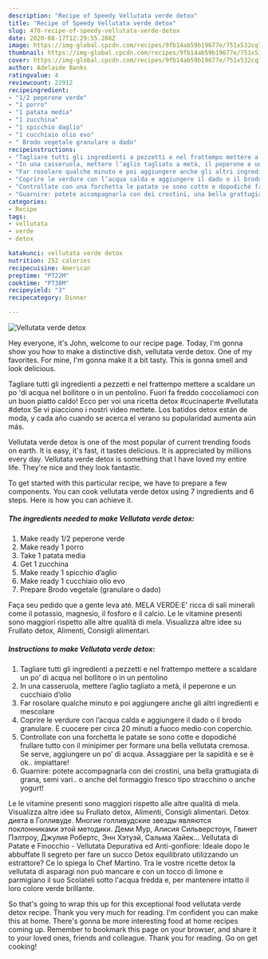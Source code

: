 ```yaml
---
description: "Recipe of Speedy Vellutata verde detox"
title: "Recipe of Speedy Vellutata verde detox"
slug: 470-recipe-of-speedy-vellutata-verde-detox
date: 2020-08-17T12:29:55.288Z
image: https://img-global.cpcdn.com/recipes/9fb14ab59b19677e/751x532cq70/vellutata-verde-detox-recipe-main-photo.jpg
thumbnail: https://img-global.cpcdn.com/recipes/9fb14ab59b19677e/751x532cq70/vellutata-verde-detox-recipe-main-photo.jpg
cover: https://img-global.cpcdn.com/recipes/9fb14ab59b19677e/751x532cq70/vellutata-verde-detox-recipe-main-photo.jpg
author: Adelaide Banks
ratingvalue: 4
reviewcount: 22912
recipeingredient:
- "1/2 peperone verde"
- "1 porro"
- "1 patata media"
- "1 zucchina"
- "1 spicchio daglio"
- "1 cucchiaio olio evo"
- " Brodo vegetale granulare o dado"
recipeinstructions:
- "Tagliare tutti gli ingredienti a pezzetti e nel frattempo mettere a scaldare un po’ di acqua nel bollitore o in un pentolino"
- "In una casseruola, mettere l’aglio tagliato a metà, il peperone e un cucchiaio d’olio"
- "Far rosolare qualche minuto e poi aggiungere anche gli altri ingredienti e mescolare"
- "Coprire le verdure con l’acqua calda e aggiungere il dado o il brodo granulare. E cuocere per circa 20 minuti a fuoco medio con coperchio."
- "Controllate con una forchetta le patate se sono cotte e dopodiché frullare tutto con il minipimer per formare una bella vellutata cremosa. Se serve, aggiungere un po’ di acqua. Assaggiare per la sapidità e se è ok.. impiattare!"
- "Guarnire: potete accompagnarla con dei crostini, una bella grattugiata di grana, semi vari.. o anche del formaggio fresco tipo stracchino o anche yogurt!"
categories:
- Recipe
tags:
- vellutata
- verde
- detox

katakunci: vellutata verde detox 
nutrition: 252 calories
recipecuisine: American
preptime: "PT22M"
cooktime: "PT38M"
recipeyield: "3"
recipecategory: Dinner

---
```



![Vellutata verde detox](https://img-global.cpcdn.com/recipes/9fb14ab59b19677e/751x532cq70/vellutata-verde-detox-recipe-main-photo.jpg)

Hey everyone, it's John, welcome to our recipe page. Today, I'm gonna show you how to make a distinctive dish, vellutata verde detox. One of my favorites. For mine, I'm gonna make it a bit tasty. This is gonna smell and look delicious.

Tagliare tutti gli ingredienti a pezzetti e nel frattempo mettere a scaldare un po &#39;di acqua nel bollitore o in un pentolino. Fuori fa freddo coccoliamoci con un buon piatto caldo! Ecco per voi una ricetta detox #cucinaperte #vellutata #detox Se vi piacciono i nostri video mettete. Los batidos detox están de moda, y cada año cuando se acerca el verano su popularidad aumenta aún más.

Vellutata verde detox is one of the most popular of current trending foods on earth. It is easy, it's fast, it tastes delicious. It is appreciated by millions every day. Vellutata verde detox is something that I have loved my entire life. They're nice and they look fantastic.


To get started with this particular recipe, we have to prepare a few components. You can cook vellutata verde detox using 7 ingredients and 6 steps. Here is how you can achieve it.

<!--inarticleads1-->

##### The ingredients needed to make Vellutata verde detox:

1. Make ready 1/2 peperone verde
1. Make ready 1 porro
1. Take 1 patata media
1. Get 1 zucchina
1. Make ready 1 spicchio d’aglio
1. Make ready 1 cucchiaio olio evo
1. Prepare  Brodo vegetale (granulare o dado)


Faça seu pedido que a gente leva até. MELA VERDE:E&#39; ricca di sali minerali come il potassio, magnesio, il fosforo e il calcio. Le le vitamine presenti sono maggiori rispetto alle altre qualità di mela. Visualizza altre idee su Frullato detox, Alimenti, Consigli alimentari. 

<!--inarticleads2-->

##### Instructions to make Vellutata verde detox:

1. Tagliare tutti gli ingredienti a pezzetti e nel frattempo mettere a scaldare un po’ di acqua nel bollitore o in un pentolino
1. In una casseruola, mettere l’aglio tagliato a metà, il peperone e un cucchiaio d’olio
1. Far rosolare qualche minuto e poi aggiungere anche gli altri ingredienti e mescolare
1. Coprire le verdure con l’acqua calda e aggiungere il dado o il brodo granulare. E cuocere per circa 20 minuti a fuoco medio con coperchio.
1. Controllate con una forchetta le patate se sono cotte e dopodiché frullare tutto con il minipimer per formare una bella vellutata cremosa. Se serve, aggiungere un po’ di acqua. Assaggiare per la sapidità e se è ok.. impiattare!
1. Guarnire: potete accompagnarla con dei crostini, una bella grattugiata di grana, semi vari.. o anche del formaggio fresco tipo stracchino o anche yogurt!


Le le vitamine presenti sono maggiori rispetto alle altre qualità di mela. Visualizza altre idee su Frullato detox, Alimenti, Consigli alimentari. Detox диета в Голливуде. Многие голливудские звезды являются поклонниками этой методики. Деми Мур, Алисия Сильверстоун, Гвинет Пэлтроу, Джулия Робертс, Энн Хэтуэй, Сальма Хайек… Vellutata di Patate e Finocchio - Vellutata Depurativa ed Anti-gonfiore: Ideale dopo le abbuffate Il segreto per fare un succo Detox equilibrato utilizzando un estrattore? Ce lo spiega lo Chef Martino. Tra le vostre ricette detox la vellutata di asparagi non può mancare e con un tocco di limone e parmigiano il suo Scolateli sotto l&#39;acqua fredda e, per mantenere intatto il loro colore verde brillante. 

So that's going to wrap this up for this exceptional food vellutata verde detox recipe. Thank you very much for reading. I'm confident you can make this at home. There's gonna be more interesting food at home recipes coming up. Remember to bookmark this page on your browser, and share it to your loved ones, friends and colleague. Thank you for reading. Go on get cooking!
